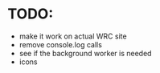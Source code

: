 # TODO:

- make it work on actual WRC site
- remove console.log calls
- see if the background worker is needed
- icons